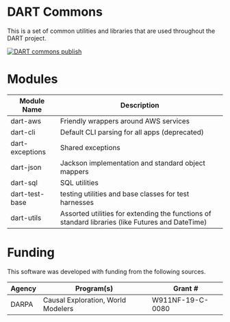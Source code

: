 # DART Commons
This is a set of common utilities and libraries that are used throughout the DART project.  

[![DART commons publish](https://github.com/twosixlabs-dart/dart-commons/actions/workflows/dart-commons-publish.yml/badge.svg)](https://github.com/twosixlabs-dart/dart-commons/actions/workflows/dart-commons-publish.yml)

# Modules
| Module Name     | Description                                                                                      |
|-----------------|--------------------------------------------------------------------------------------------------|
| dart-aws        | Friendly wrappers around AWS services                                                            |
| dart-cli        | Default CLI parsing for all apps (deprecated)                                                    |
| dart-exceptions | Shared exceptions                                                                                |
| dart-json       | Jackson implementation and standard object mappers                                               |
| dart-sql        | SQL utilities                                                                                    |
| dart-test- base | testing utilities and base classes for test harnesses                                            |
| dart-utils      | Assorted utilities for extending the functions of standard libraries (like Futures and DateTime) |


# Funding
This software was developed with funding from the following sources.

| Agency | Program(s)                         | Grant #          |
|--------|------------------------------------|------------------|
| DARPA  | Causal Exploration, World Modelers | W911NF-19-C-0080 |
